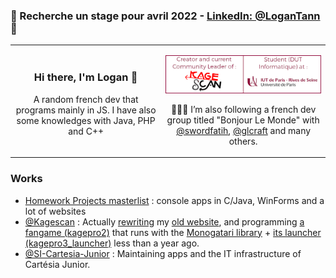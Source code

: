 ### 🚀️ Recherche un stage pour avril 2022 - [LinkedIn: @LoganTann](https://linkedin.com/in/LoganTann/) 🚀️

<table>
  <tr>
    <td align="center">
      <h3>Hi there, I'm Logan 👋</h3>
      <p>A random french dev that programs mainly in JS. I have also some knowledges with Java, PHP and C++</p>      
    </td>
    <td align="center">
      <p><img alt="Logan TANN - Creator & Community Leader of Kagescan.fr, Student at the IUT of Paris University" src="gh_md_1.png"/></p>
      
:people_holding_hands: I’m also following a french dev group titled "Bonjour Le Monde" with [@swordfatih](https://github.com/swordfatih), [@glcraft](https://github.com/glcraft) and many others.

</td>
</tr>
</table>

### Works

* [Homework Projects masterlist](homeworks.md) : console apps in C/Java, WinForms and a lot of websites
* [@Kagescan](https://github.com/Kagescan) : Actually [rewriting](https://github.com/Kagescan/code.kagescan.fr) my [old website](https://kagescan.fr), and programming [a fangame (kagepro2)](https://github.com/LoganTann/kagepro2) that runs with the [Monogatari library](https://github.com/Monogatari/Monogatari) + [its launcher (kagepro3_launcher)](https://github.com/LoganTann/kagepro2) less than a year ago.
* [@SI-Cartesia-Junior](https://github.com/SI-Cartesia-Junior) : Maintaining apps and the IT infrastructure of Cartésia Junior.
